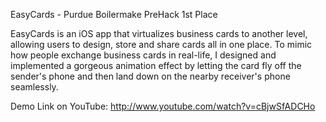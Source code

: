 EasyCards - Purdue Boilermake PreHack 1st Place

EasyCards is an iOS app that virtualizes business cards to another level, allowing users to design, store and share cards all in one place. To mimic how people exchange business cards in real-life, I designed and implemented a gorgeous animation effect by letting the card fly off the sender's phone and then land down on the nearby receiver's phone seamlessly.

Demo Link on YouTube:
http://www.youtube.com/watch?v=cBjwSfADCHo
